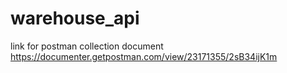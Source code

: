 # warehouse_api
link for postman collection document
https://documenter.getpostman.com/view/23171355/2sB34ijK1m
